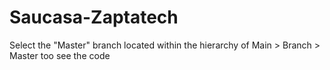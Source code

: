 # Saucasa-Zaptatech
Select the "Master" branch located within the hierarchy of Main > Branch > Master too see the code 
